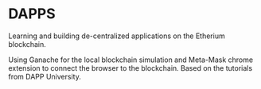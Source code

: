 # DAPPS

Learning and building de-centralized applications on the Etherium blockchain.

Using Ganache for the local blockchain simulation and Meta-Mask chrome extension to connect the browser to the blockchain.
Based on the tutorials from DAPP University.